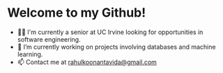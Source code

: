 # Welcome to my Github!
- 👨‍🎓 I'm currently a senior at UC Irvine looking for opportunities in software engineering.
- 🔭 I’m currently working on projects involving databases and machine learning.
- 📫 Contact me at rahulkoonantavida@gmail.com

<!--
**rahul-koonantavida/rahul-koonantavida** is a ✨ _special_ ✨ repository because its `README.md` (this file) appears on your GitHub profile.

Here are some ideas to get you started:

- 🔭 I’m currently working on ...
- 🌱 I’m currently learning ...
- 👯 I’m looking to collaborate on ...
- 🤔 I’m looking for help with ...
- 💬 Ask me about ...
- 📫 How to reach me: ...
- 😄 Pronouns: ...
- ⚡ Fun fact: ...
-->

